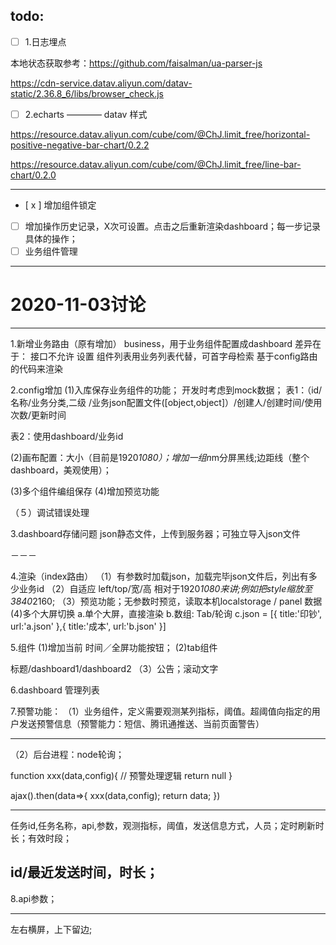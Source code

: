 ## todo:

- [ ] 1.日志埋点

本地状态获取参考：https://github.com/faisalman/ua-parser-js

https://cdn-service.datav.aliyun.com/datav-static/2.36.8_6/libs/browser_check.js


- [ ] 2.echarts ———— datav 样式

https://resource.datav.aliyun.com/cube/com/@ChJ.limit_free/horizontal-positive-negative-bar-chart/0.2.2

https://resource.datav.aliyun.com/cube/com/@ChJ.limit_free/line-bar-chart/0.2.0

---

- [ x ] 增加组件锁定
- [ ] 增加操作历史记录，X次可设置。点击之后重新渲染dashboard；每一步记录具体的操作；
- [ ] 业务组件管理

-----

# 2020-11-03讨论

---
1.新增业务路由（原有增加） business，用于业务组件配置成dashboard
差异在于：
接口不允许 设置
组件列表用业务列表代替，可首字母检索
基于config路由的代码来渲染

2.config增加
(1)入库保存业务组件的功能；
开发时考虑到mock数据；
表1：（id/名称/业务分类,二级 /业务json配置文件([object,object]）/创建人/创建时间/使用次数/更新时间

表2：使用dashboard/业务id

(2)画布配置：大小（目前是1920*1080）；增加一组n*m分屏黑线;边距线（整个dashboard，美观使用）；

 
(3)多个组件编组保存 
(4)增加预览功能

（５）调试错误处理

3.dashboard存储问题
 json静态文件，上传到服务器；可独立导入json文件

－－－

4.渲染（index路由）
（1）有参数时加载json，加载完毕json文件后，列出有多少业务id
（2）自适应 left/top/宽/高 相对于1920*1080来讲;例如把style缩放至3840*2160;
（3）预览功能；无参数时预览，读取本机localstorage  / panel 数据
(4)多个大屏切换
 a.单个大屏，直接渲染
 b.数组: Tab/轮询
  c.json = [{
	title:'印钞',
	url:'a.json'
 },{
	title:'成本',
	url:'b.json'
 }]

5.组件
(1)增加当前 时间／全屏功能按钮；
(2)tab组件

标题/dashboard1/dashboard2
（3）公告；滚动文字

6.dashboard 管理列表

7.预警功能：
（1）业务组件，定义需要观测某列指标，阈值。超阈值向指定的用户发送预警信息（预警能力：短信、腾讯通推送、当前页面警告）

---

（2）后台进程：node轮询；

function xxx(data,config){
  // 预警处理逻辑
  return null
}

ajax().then(data=>{
	xxx(data,config);
	return data;
})

---

任务id,任务名称，api,参数，观测指标，阈值，发送信息方式，人员；定时刷新时长；有效时段；

id/最近发送时间，时长；
---

8.api参数；

---

左右横屏，上下留边;